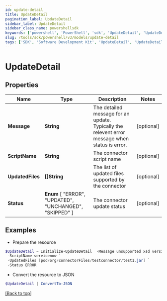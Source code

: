 ```yaml
---
id: update-detail
title: UpdateDetail
pagination_label: UpdateDetail
sidebar_label: UpdateDetail
sidebar_class_name: powershellsdk
keywords: ['powershell', 'PowerShell', 'sdk', 'UpdateDetail', 'UpdateDetail'] 
slug: /tools/sdk/powershell/v3/models/update-detail
tags: ['SDK', 'Software Development Kit', 'UpdateDetail', 'UpdateDetail']
---
```



# UpdateDetail

## Properties

Name | Type | Description | Notes
------------ | ------------- | ------------- | -------------
**Message** | **String** | The detailed message for an update. Typically the relevent error message when status is error. | [optional] 
**ScriptName** | **String** | The connector script name | [optional] 
**UpdatedFiles** | **[]String** | The list of updated files supported by the connector | [optional] 
**Status** |  **Enum** [  "ERROR",    "UPDATED",    "UNCHANGED",    "SKIPPED" ] | The connector update status | [optional] 

## Examples

- Prepare the resource
```powershell
$UpdateDetail = Initialize-UpdateDetail  -Message unsupported xsd version, please ensure latest xsd version http://www.sailpoint.com/xsd/sailpoint_form_2_0.xsd is used for source config `
 -ScriptName servicenow `
 -UpdatedFiles [pod/org/connectorFiles/testconnector/test1.jar] `
 -Status ERROR
```

- Convert the resource to JSON
```powershell
$UpdateDetail | ConvertTo-JSON
```


[[Back to top]](#) 

